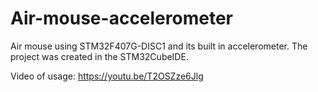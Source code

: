 # Air-mouse-accelerometer
Air mouse using STM32F407G-DISC1 and its built in accelerometer. The project was created in the STM32CubeIDE.

Video of usage: https://youtu.be/T2OSZze6Jlg
